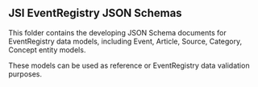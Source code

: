JSI EventRegistry JSON Schemas
------------------------------

This folder contains the developing JSON Schema documents for 
EventRegistry data models, including Event, Article, Source, 
Category, Concept entity models.

These models can be used as reference or EventRegistry data 
validation purposes.

